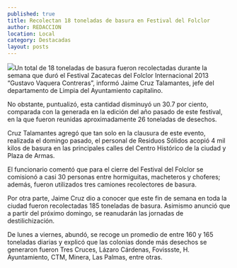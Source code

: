 ```yaml
---
published: true
title: Recolectan 18 toneladas de basura en Festival del Folclor
author: REDACCION
location: Local
category: Destacadas
layout: posts
---
```


![](http://i.imgur.com/yugPo8Um.jpg)Un total de 18 toneladas de basura fueron recolectadas durante la semana que duró el Festival Zacatecas del Folclor Internacional 2013 “Gustavo Vaquera Contreras”, informó Jaime Cruz Talamantes, jefe del departamento de Limpia del Ayuntamiento capitalino.
 
No obstante, puntualizó, esta cantidad disminuyó un 30.7 por ciento, comparada con la generada en la edición del año pasado de este festival, en la que fueron reunidas aproximadamente 26 toneladas de desechos.
 
Cruz Talamantes agregó que tan solo en la clausura de este evento, realizada el domingo pasado, el personal de Residuos Sólidos acopió 4 mil kilos de basura en las principales calles del Centro Histórico de la ciudad y Plaza de Armas.
 
El funcionario comentó que para el cierre del Festival del Folclor se comisionó a casi 30 personas entre hormiguitas, macheteros y choferes; además, fueron utilizados tres camiones recolectores de basura.
 
Por otra parte, Jaime Cruz dio a conocer que este fin de semana en toda la ciudad fueron recolectadas 185 toneladas de basura. Asimismo anunció que a partir del próximo domingo, se reanudarán las jornadas de destilichización.
 
De lunes a viernes, abundó, se recoge un promedio de entre 160 y 165 toneladas diarias y explicó que las colonias donde más desechos se generaron fueron Tres Cruces, Lázaro Cárdenas, Fovissste, H. Ayuntamiento, CTM, Minera, Las Palmas, entre otras.
